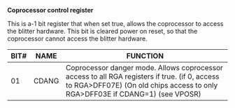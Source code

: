 **Coprocessor control register**

This is a-1 bit register that when set true, allows the coprocessor to access the blitter hardware. This bit is cleared power on reset, so that the coprocessor cannot access the blitter hardware.

| BIT#| NAME| FUNCTION  |
|---|---|---  |
|01| CDANG| Coprocessor danger mode. Allows coprocessor access to all RGA registers if true. (if 0, access to RGA>DFF07E) (On old chips access to only RGA>DFF03E if CDANG=1) (see VPOSR)|

